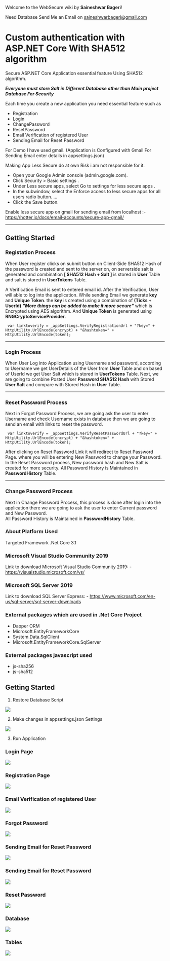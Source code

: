Welcome to the WebSecure wiki by **Saineshwar Bageri**!

Need Database Send Me an Email on saineshwarbageri@gmail.com

# Custom authentication with ASP.NET Core With SHA512 algorithm
Secure ASP.NET Core Application essential feature Using SHA512 algorithm. 

_**Everyone must store Salt in Different Database other than Main project Database For Security**_

Each time you create a new application you need essential feature such as
* Registration
* Login
* ChangePassword
* ResetPassword
* Email Verification of registered User 
* Sending Email for Reset Password

For Demo I have used gmail.
(Application is Configured with Gmail For Sending Email enter details in appsettings.json)

Making App Less Secure do at own Risk i am not responsible for it.

* Open your Google Admin console (admin.google.com).
* Click Security > Basic settings .
* Under Less secure apps, select Go to settings for less secure apps .
* In the subwindow, select the Enforce access to less secure apps for all users radio button. ...
* Click the Save button.

Enable less secure app on gmail for sending email from localhost :- https://hotter.io/docs/email-accounts/secure-app-gmail/

***
## Getting Started

### Registation Process

When User register clicks on submit button on Client-Side SHA512 Hash of the password is created and sent to the server on, on serverside salt is generated and combination **[ SHA512 Hash + Salt ]** is stored in **User** Table and salt is stored in **UserTokens** Table. 

A Verification Email is sent to entered email id. After the Verification, User will able to log into the application. 
While sending Email we generate **key** and **Unique Token**. the **key** is created using a combination of **(Ticks + UserId)** 
**_"More things can be added to make it more secure"_** which is Encrypted using AES algorithm. And **Unique Token** is generated using **RNGCryptoServiceProvider**. 

` var linktoverify = _appSettings.VerifyRegistrationUrl + "?key=" + HttpUtility.UrlEncode(encrypt) + "&hashtoken=" + HttpUtility.UrlEncode(token);`



***
### Login Process
   
When User Log into Application using Username and password, according to Username we get UserDetails of the User from **User** Table and on based of UserId we get User Salt which is stored in **UserTokens** Table. Next, we are going to combine Posted User **Password SHA512 Hash** with Stored **User Salt** and compare with Stored Hash in **User** Table.  


***


### Reset Password Process
Next in Forgot Password Process, we are going ask the user to enter Username and check Username exists in database then we are going to send an email with links to reset the password.
 
` var linktoverify = _appSettings.VerifyResetPasswordUrl + "?key=" + HttpUtility.UrlEncode(encrypt) + "&hashtoken=" + HttpUtility.UrlEncode(token);`

After clicking on Reset Password Link it will redirect to Reset Password Page. where you will be entering New Password to change your Password.
In the Reset Password process, New password hash and New Salt is created for more security.
All Password History is Maintained in **PasswordHistory** Table.
***

### Change Password Process
Next in Change Password Process, this process is done after login into the application there we are going to ask the user to enter Current password and New Password.  
All Password History is Maintained in **PasswordHistory** Table.

### About Platform Used 
Targeted Framework .Net Core 3.1

### Microsoft Visual Studio Community 2019<br>
Link to download Microsoft Visual Studio Community 2019: - https://visualstudio.microsoft.com/vs/ 

### Microsoft SQL Server 2019<br>
Link to download SQL Server Express: - https://www.microsoft.com/en-us/sql-server/sql-server-downloads

### External packages which are used in .Net Core Project
* Dapper ORM
* Microsoft.EntityFrameworkCore
* System.Data.SqlClient
* Microsoft.EntityFrameworkCore.SqlServer

### External packages javascript used
* js-sha256
* js-sha512

## Getting Started
1. Restore Database Script

![](https://github.com/saineshwar/WebSecure/blob/master/WebSecure/Images/4.png)

2. Make changes in appsettings.json Settings

![](https://github.com/saineshwar/WebSecure/blob/master/WebSecure/Images/13.png)

3. Run Application 

### Login Page

![](https://github.com/saineshwar/WebSecure/blob/master/WebSecure/Images/9.png)

### Registration Page

![](https://github.com/saineshwar/WebSecure/blob/master/WebSecure/Images/8.png)

### Email Verification of registered User

![](https://github.com/saineshwar/WebSecure/blob/master/WebSecure/Images/6.png)

### Forgot Password

![](https://github.com/saineshwar/WebSecure/blob/master/WebSecure/Images/10.png)

### Sending Email for Reset Password

![](https://github.com/saineshwar/WebSecure/blob/master/WebSecure/Images/11.png)

### Sending Email for Reset Password

![](https://github.com/saineshwar/WebSecure/blob/master/WebSecure/Images/7.png)

### Reset Password

![](https://github.com/saineshwar/WebSecure/blob/master/WebSecure/Images/12.png)

### Database

![](https://github.com/saineshwar/WebSecure/blob/master/WebSecure/Images/4.png)

### Tables 

![](https://github.com/saineshwar/WebSecure/blob/master/WebSecure/Images/5.png)
